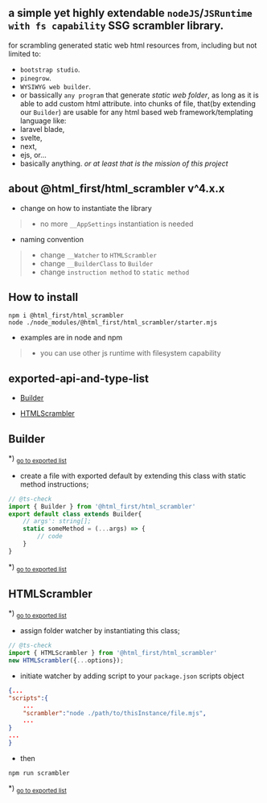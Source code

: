 ## a simple yet highly extendable `nodeJS`/`JSRuntime with fs capability` SSG scrambler library.
for scrambling generated static web html resources from, including but not limited to:
-   `bootstrap studio`.
-   `pinegrow`.
-   `WYSIWYG web builder`.
-   or bassically `any program` that generate _static web folder_, as long as it is able to add
	custom html attribute.
into chunks of file, that(by extending our `Builder`) are usable for any html based web
framework/templating language like:
-   laravel blade,
-   svelte,
-   next,
-   ejs, or...
-   basically anything.
_or at least that is the mission of this project_
## about @html_first/html_scrambler v^4.x.x
- change on how to instantiate the library
> - no more `__AppSettings` instantiation is needed
- naming convention
> - change `__Watcher` to `HTMLScrambler`
> - change `__BuilderClass` to `Builder`
> - change `instruction method` to `static method`
## How to install
```shell
npm i @html_first/html_scrambler
node ./node_modules/@html_first/html_scrambler/starter.mjs
```
 - examples are in node and npm
 > - you can use other js runtime with filesystem capability


<h2 id="exported-api-and-type-list">exported-api-and-type-list</h2>

- [Builder](#builder)

- [HTMLScrambler](#htmlscrambler)

<h2 id="builder">Builder</h2>

*) <sub>[go to exported list](#exported-api-and-type-list)</sub>

- create a file with exported default by extending this class with static method instructions;```js// @ts-checkimport { Builder } from '@html_first/html_scrambler'export default class extends Builder{	// args': string[];	static someMethod = (...args) => {		// code	}}```

*) <sub>[go to exported list](#exported-api-and-type-list)</sub>


<h2 id="htmlscrambler">HTMLScrambler</h2>

*) <sub>[go to exported list](#exported-api-and-type-list)</sub>

- assign folder watcher by instantiating this class;```js// @ts-checkimport { HTMLScrambler } from '@html_first/html_scrambler'new HTMLScrambler({...options});```- initiate watcher by adding script to your `package.json` scripts object```json{..."scripts":{	...	"scrambler":"node ./path/to/thisInstance/file.mjs",	...}...}```- then```shellnpm run scrambler```

*) <sub>[go to exported list](#exported-api-and-type-list)</sub>
